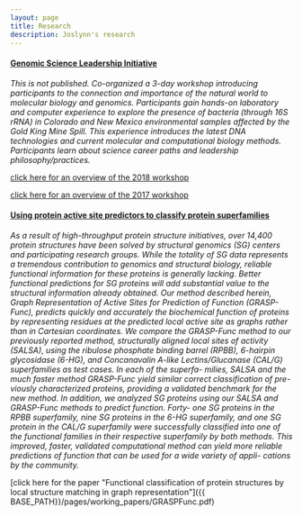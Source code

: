 ```yaml
---
layout: page
title: Research
description: Joslynn's research
---
```




#### <u>Genomic Science Leadership Initiative</u>
*This is not published. Co-organized a 3-day workshop introducing participants to the connection and importance of the natural world to molecular biology and genomics. Participants gain hands-on laboratory and computer experience to explore the presence of bacteria (through 16S rRNA) in Colorado and New Mexico environmental samples affected by the Gold King Mine Spill. This experience introduces the latest DNA technologies and current molecular and computational biology methods. Participants learn about science career paths and leadership philosophy/practices.*

[click here for an overview of the 2018 workshop](https://github.com/joslynnlee/joslynnlee.github.io/blob/master/pages/workbook_2018_shortened.pdf)

[click here for an overview of the 2017 workshop](http://maize.jcvi.org/cellgenomics/2017_pcr.php)

#### <u>Using protein active site predictors to classify protein superfamilies</u>
*As a result of high-throughput protein structure initiatives, over 14,400 protein structures
have been solved by structural genomics (SG) centers and participating research groups. While the
totality of SG data represents a tremendous contribution to genomics and structural biology, reliable 
functional information for these proteins is generally lacking. Better functional predictions for
SG proteins will add substantial value to the structural information already obtained. Our method
described herein, Graph Representation of Active Sites for Prediction of Function (GRASP-Func),
predicts quickly and accurately the biochemical function of proteins by representing residues at
the predicted local active site as graphs rather than in Cartesian coordinates. We compare the
GRASP-Func method to our previously reported method, structurally aligned local sites of activity
(SALSA), using the ribulose phosphate binding barrel (RPBB), 6-hairpin glycosidase (6-HG), and
Concanavalin A-like Lectins/Glucanase (CAL/G) superfamilies as test cases. In each of the superfa-
milies, SALSA and the much faster method GRASP-Func yield similar correct classification of pre-
viously characterized proteins, providing a validated benchmark for the new method. In addition,
we analyzed SG proteins using our SALSA and GRASP-Func methods to predict function. Forty-
one SG proteins in the RPBB superfamily, nine SG proteins in the 6-HG superfamily, and one SG
protein in the CAL/G superfamily were successfully classified into one of the functional families in
their respective superfamily by both methods. This improved, faster, validated computational
method can yield more reliable predictions of function that can be used for a wide variety of appli-
cations by the community.*

[click here for the paper "Functional classification of protein
structures by local structure matching in graph representation"]({{ BASE_PATH}}/pages/working_papers/GRASPFunc.pdf)

<!-- Note: this is how to write a comment in HTML. Everything in here won't show up on your webpage.-->

<!--
To increase the size of the title, use fewer # in front of the paper title.
To decrease the size of the title, use more #. 
To remove the italics, remove the * before and after the description
To remove the underline from the title, remove the <u> tags (<u> and </u>)
-->
